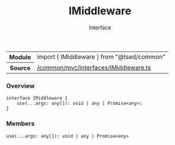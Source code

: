 
<header class="symbol-info-header"><h1 id="imiddleware">IMiddleware</h1><label class="symbol-info-type-label interface">Interface</label></header>
<!-- summary -->
<section class="symbol-info"><table class="is-full-width"><tbody><tr><th>Module</th><td><div class="lang-typescript"><span class="token keyword">import</span> { IMiddleware }&nbsp;<span class="token keyword">from</span>&nbsp;<span class="token string">"@tsed/common"</span></div></td></tr><tr><th>Source</th><td><a href="https://github.com/Romakita/ts-express-decorators/blob/v4.13.8/src//common/mvc/interfaces/IMiddleware.ts#L0-L0">/common/mvc/interfaces/IMiddleware.ts</a></td></tr></tbody></table></section>
<!-- overview -->


### Overview


<pre><code class="typescript-lang "><span class="token keyword">interface</span> IMiddleware <span class="token punctuation">{</span>
    <span class="token function">use</span><span class="token punctuation">(</span>...args<span class="token punctuation">:</span> <span class="token keyword">any</span><span class="token punctuation">[</span><span class="token punctuation">]</span><span class="token punctuation">)</span><span class="token punctuation">:</span> <span class="token keyword">void</span> | <span class="token keyword">any</span> | Promise<<span class="token keyword">any</span>><span class="token punctuation">;</span>
<span class="token punctuation">}</span></code></pre>


<!-- Parameters -->

<!-- Description -->

<!-- Members -->







### Members



<div class="method-overview">
<pre><code class="typescript-lang "><span class="token function">use</span><span class="token punctuation">(</span>...args<span class="token punctuation">:</span> <span class="token keyword">any</span><span class="token punctuation">[</span><span class="token punctuation">]</span><span class="token punctuation">)</span><span class="token punctuation">:</span> <span class="token keyword">void</span> | <span class="token keyword">any</span> | Promise<<span class="token keyword">any</span>></code></pre>
</div>








